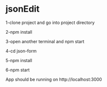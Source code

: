 # jsonEdit
1-clone project and go into project directory

2-npm install

3-open another terminal and npm start

4-cd json-form

5-npm install

6-npm start

App should be running on http://localhost:3000
